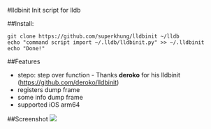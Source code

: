 #lldbinit
Init script for lldb

##Install: 
```
git clone https://github.com/superkhung/lldbinit ~/lldb
echo "command script import ~/.lldb/lldbinit.py" >> ~/.lldbinit
echo "Done!"
```

##Features
* stepo: step over function - Thanks **deroko** for his lldbinit (https://github.com/deroko/lldbinit)
* registers dump frame
* some info dump frame
* supported iOS arm64

##Screenshot
![](http://i.imgur.com/3tVmNWO.png)
